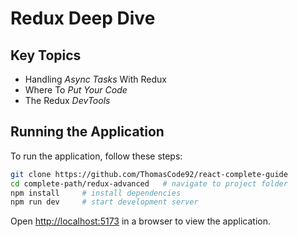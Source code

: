 # Redux Deep Dive

## Key Topics

- Handling _Async Tasks_ With Redux
- Where To _Put Your Code_
- The Redux _DevTools_

## Running the Application

To run the application, follow these steps:

```bash
git clone https://github.com/ThomasCode92/react-complete-guide
cd complete-path/redux-advanced   # navigate to project folder
npm install     # install dependencies
npm run dev     # start development server
```

Open [http://localhost:5173](http://localhost:5173) in a browser to view the application.
